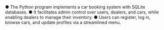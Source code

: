 ●	The Python program implements a car booking system with SQLite databases. 
●	It facilitates admin control over users, dealers, and cars, while enabling dealers to manage their inventory. 
●	Users can register, log in, browse cars, and update profiles via a streamlined menu.
